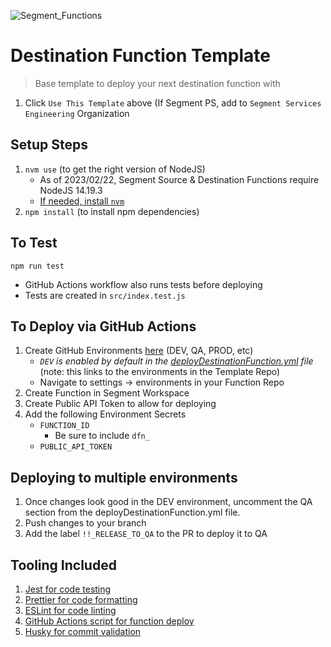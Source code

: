 ![Segment_Functions](https://github.com/segment-services-eng/destination-function-template/assets/7215306/4db77bc8-7466-40a0-95ae-5ad7a63cda9d)
# Destination Function Template

> Base template to deploy your next destination function with

1. Click `Use This Template` above (If Segment PS, add to `Segment Services Engineering` Organization

## Setup Steps

1. `nvm use` (to get the right version of NodeJS)
   - As of 2023/02/22, Segment Source & Destination Functions require NodeJS 14.19.3
   - [If needed, install `nvm`](https://github.com/nvm-sh/nvm#install--update-script)
2. `npm install` (to install npm dependencies)

## To Test

`npm run test`

- GitHub Actions workflow also runs tests before deploying
- Tests are created in `src/index.test.js`

## To Deploy via GitHub Actions

1. Create GitHub Environments [here](https://github.com/segment-services-eng/destination-function-template/settings/environments) (DEV, QA, PROD, etc)
   - _`DEV` is enabled by default in the [deployDestinationFunction.yml](https://github.com/segment-services-eng/destination-function-template/blob/main/.github/workflows/deployDestinationFunction.yml) file_ (note: this links to the environments in the Template Repo)
   - Navigate to settings -> environments in your Function Repo
2. Create Function in Segment Workspace
3. Create Public API Token to allow for deploying
4. Add the following Environment Secrets
   - `FUNCTION_ID`
      - Be sure to include `dfn_`
   - `PUBLIC_API_TOKEN`

## Deploying to multiple environments

1. Once changes look good in the DEV environment, uncomment the QA section from the deployDestinationFunction.yml file.
2. Push changes to your branch
3. Add the label `!!_RELEASE_TO_QA` to the PR to deploy it to QA

## Tooling Included

1. [Jest for code testing](https://jestjs.io/docs/expect)
2. [Prettier for code formatting](https://prettier.io/)
3. [ESLint for code linting](https://eslint.org/)
4. [GitHub Actions script for function deploy](https://docs.github.com/en/actions)
5. [Husky for commit validation](https://github.com/typicode/husky)
